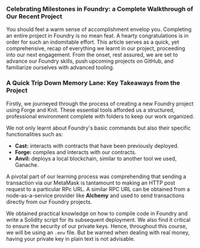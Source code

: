 ### Celebrating Milestones in Foundry: a Complete Walkthrough of Our Recent Project

You should feel a warm sense of accomplishment envelop you. Completing an entire project in Foundry is no mean feat. A hearty congratulations is in order for such an indomitable effort. This article serves as a quick, yet comprehensive, recap of everything we learnt in our project, proceeding into our next engagement. From the onset, rest assured, we are set to advance our Foundry skills, push upcoming projects on GitHub, and familiarize ourselves with advanced tooling.

### A Quick Trip Down Memory Lane: Key Takeaways from the Project

Firstly, we journeyed through the process of creating a new Foundry project using Forge and Knit. These essential tools afforded us a structured, professional environment complete with folders to keep our work organized.

We not only learnt about Foundry's basic commands but also their specific functionalities such as: 

* **Cast:** interacts with contracts that have been previously deployed.
* **Forge:** compiles and interacts with our contracts.
* **Anvil:** deploys a local blockchain, similar to another tool we used, Ganache.

A pivotal part of our learning process was comprehending that sending a transaction via our MetaMask is tantamount to making an HTTP post request to a particular RPc URL. A similar RPC URL can be obtained from a node-as-a-service provider like **Alchemy** and used to send transactions directly from our Foundry projects.

We obtained practical knowledge on how to compile code in Foundry and write a Solidity script for its subsequent deployment. We also find it critical to ensure the security of our private keys. Hence, throughout this course, we will be using an `.env` file. But be warned when dealing with real money, having your private key in plain text is not advisable.

